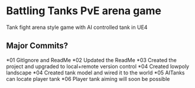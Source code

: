 # Battling Tanks PvE arena game

Tank fight arena style game with AI controlled tank in UE4

## Major Commits?
*01 GitIgnore and ReadMe
*02 Updated the ReadMe
*03 Created the project and upgraded to local+remote version control
*04 Created lowpoly landscape
*04 Created tank model and wired it to the world
*05 AITanks can locate player tank
*06 Player tank aiming will soon be possible

